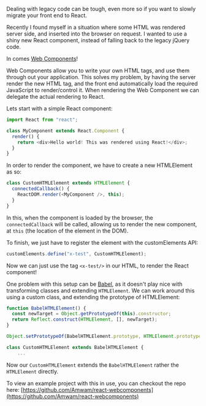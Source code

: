 Dealing with legacy code can be tough, even more so if you want to slowly migrate your front end to React.

Recently I found myself in a situation where some HTML was rendered server side, and inserted into the browser on request. I wanted to use a shiny new React component, instead of falling back to the legacy jQuery code.

In comes [Web Components](https://www.webcomponents.org)!

Web Components allow you to write your own HTML tags, and use them through out your application. This solves my problem, by having the server render the new HTML tag, and the front end automatically load the required JavaScript to render/control it. When rendering the Web Component we can delegate the actual rendering to React.

Lets start with a simple React component:

```JavaScript
import React from "react";

class MyComponent extends React.Component {
  render() {
    return <div>Hello world! This was rendered using React!</div>;
  }
}
```

In order to render the component, we have to create a new HTMLElement as so:

```JavaScript
class CustomHTMLElement extends HTMLElement {
  connectedCallback() {
    ReactDOM.render(<MyComponent />, this);
  }
}
```

In this, when the component is loaded by the browser, the `connectedCallback` will be called, allowing us to render the new component, at `this` (the location of the element in the DOM).

To finish, we just have to register the element with the customElements API:

```JavaScript
customElements.define("x-test", CustomHTMLElement);
```

Now we can just use the tag `<x-test/>` in our HTML, to render the React component!

One problem with this setup can be [Babel](https://babeljs.io), as it doesn't play nice with transforming classes and extending `HTMLElement`.
We can work around this using a custom class, and extending the prototype of HTMLElement:

```JavaScript
function BabelHTMLElement() {
  const newTarget = Object.getPrototypeOf(this).constructor;
  return Reflect.construct(HTMLElement, [], newTarget);
}

Object.setPrototypeOf(BabelHTMLElement.prototype, HTMLElement.prototype);

class CustomHTMLElement extends BabelHTMLElement {
    ...
```

Now our `CustomHTMLElement` extends the `BabelHTMLElement` rather the `HTMLElement` directly.

To view an example project with this in use, you can checkout the repo here: [https://github.com/Amwam/react-webcomponents](https://github.com/Amwam/react-webcomponents)
